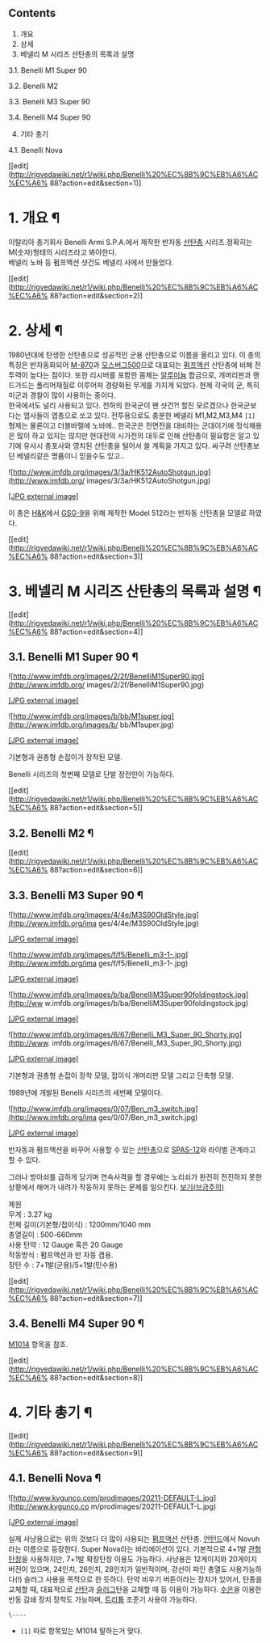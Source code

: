 ## Contents

    

1. 개요 
2. 상세 
3. 베넬리 M 시리즈 산탄총의 목록과 설명 
    

3.1. Benelli M1 Super 90

3.2. Benelli M2

3.3. Benelli M3 Super 90

3.4. Benelli M4 Super 90

4. 기타 총기 
    

4.1. Benelli Nova

[[edit](http://rigvedawiki.net/r1/wiki.php/Benelli%20%EC%8B%9C%EB%A6%AC%EC%A6%
88?action=edit&section=1)]

# 1. 개요 ¶

이탈리아 총기회사 Benelli Armi S.P.A.에서 제작한 반자동
[산탄총](%EC%82%B0%ED%83%84%EC%B4%9D.md) 시리즈.정확히는 M(숫자)형태의 시리즈라고 봐야한다.  
베넬리 노바 등 펌프액션 샷건도 베넬리 사에서 만들었다.

[[edit](http://rigvedawiki.net/r1/wiki.php/Benelli%20%EC%8B%9C%EB%A6%AC%EC%A6%
88?action=edit&section=2)]

# 2. 상세 ¶

1980년대에 탄생한 산탄총으로 성공적인 군용 산탄총으로 이름을 올리고 있다. 이 총의 특징은 반자동화되어
[M-870](M-870.md)과 [모스버그500](%EB%AA%A8%EC%8A%A4%EB%B2%84%EA%B7%B8%20500.md)으로 대표되는
[펌프액션](%ED%8E%8C%ED%94%84%EC%95%A1%EC%85%98.md) 산탄총에 비해 전투력이 높다는 점이다. 또한
리시버를 포함한 몸체는 [알루미늄](%EC%95%8C%EB%A3%A8%EB%AF%B8%EB%8A%84.md) 합금으로, 개머리판과
핸드가드는 폴리머재질로 이루어져 경량화된 무게를 가지게 되었다. 현제 각국의 군, 특히 미군과 경찰이 많이 사용하는 중이다.  
한국에서도 널리 사용되고 있다. 천하의 한국군이 왠 샷건?! 할진 모르겠으나 한국군보다는 엽사들이 엽총으로 쏘고 있다. 전투용으로도 충분한
베넬리 M1,M2,M3,M4 `[1]` 형제는 물론이고 더블바렐에 노바에.. 한국군은 전면전을 대비하는 군대이기에 정식채용은 많이 하고
있지는 않지만 현대전의 시가전의 대두로 인해 산탄총이 필요함은 알고 있기에 유사시 총포사와 영치된 산탄총을 털어서 쓸 계획을 가지고 있다.
싸구려 산탄총보단 베넬리같은 명품이니 믿을수도 있고..

  

![http://www.imfdb.org/images/3/3a/HK512AutoShotgun.jpg](http://www.imfdb.org/
images/3/3a/HK512AutoShotgun.jpg)

[[JPG external image]](http://www.imfdb.org/images/3/3a/HK512AutoShotgun.jpg)

  
이 총은 [H&K](H%26K.md)에서 [GSG-9](GSG-9.md)을 위해 제작한 Model 512라는 반자동 산탄총을
모델로 하였다.

  

[[edit](http://rigvedawiki.net/r1/wiki.php/Benelli%20%EC%8B%9C%EB%A6%AC%EC%A6%
88?action=edit&section=3)]

# 3. 베넬리 M 시리즈 산탄총의 목록과 설명 ¶

[[edit](http://rigvedawiki.net/r1/wiki.php/Benelli%20%EC%8B%9C%EB%A6%AC%EC%A6%
88?action=edit&section=4)]

## 3.1. Benelli M1 Super 90 ¶

![http://www.imfdb.org/images/2/2f/BenelliM1Super90.jpg](http://www.imfdb.org/
images/2/2f/BenelliM1Super90.jpg)

[[JPG external image]](http://www.imfdb.org/images/2/2f/BenelliM1Super90.jpg)

  

![http://www.imfdb.org/images/b/bb/M1super.jpg](http://www.imfdb.org/images/b/
bb/M1super.jpg)

[[JPG external image]](http://www.imfdb.org/images/b/bb/M1super.jpg)

  
기본형과 권총형 손잡이가 장착된 모델.

  

Benelli 시리즈의 첫번째 모델로 단발 장전만이 가능하다.

  

[[edit](http://rigvedawiki.net/r1/wiki.php/Benelli%20%EC%8B%9C%EB%A6%AC%EC%A6%
88?action=edit&section=5)]

## 3.2. Benelli M2 ¶

  

[[edit](http://rigvedawiki.net/r1/wiki.php/Benelli%20%EC%8B%9C%EB%A6%AC%EC%A6%
88?action=edit&section=6)]

## 3.3. Benelli M3 Super 90 ¶

![http://www.imfdb.org/images/4/4e/M3S90OldStyle.jpg](http://www.imfdb.org/ima
ges/4/4e/M3S90OldStyle.jpg)

[[JPG external image]](http://www.imfdb.org/images/4/4e/M3S90OldStyle.jpg)

  

![http://www.imfdb.org/images/f/f5/Benelli_m3-1-.jpg](http://www.imfdb.org/ima
ges/f/f5/Benelli_m3-1-.jpg)

[[JPG external image]](http://www.imfdb.org/images/f/f5/Benelli_m3-1-.jpg)

  

![http://www.imfdb.org/images/b/ba/BenelliM3Super90foldingstock.jpg](http://ww
w.imfdb.org/images/b/ba/BenelliM3Super90foldingstock.jpg)

[[JPG external
image]](http://www.imfdb.org/images/b/ba/BenelliM3Super90foldingstock.jpg)

  

![http://www.imfdb.org/images/6/67/Benelli_M3_Super_90_Shorty.jpg](http://www.
imfdb.org/images/6/67/Benelli_M3_Super_90_Shorty.jpg)

[[JPG external
image]](http://www.imfdb.org/images/6/67/Benelli_M3_Super_90_Shorty.jpg)

  
기본형과 권총형 손잡이 장착 모델, 접이식 개머리판 모델 그리고 단축형 모델.

  
  

1989년에 개발된 Benelli 시리즈의 세번째 모델이다.

  
  

![http://www.imfdb.org/images/0/07/Ben_m3_switch.jpg](http://www.imfdb.org/ima
ges/0/07/Ben_m3_switch.jpg)

[[JPG external image]](http://www.imfdb.org/images/0/07/Ben_m3_switch.jpg)

  
반자동과 펌프액션을 바꾸어 사용할 수 있는 [산탄총](%EC%82%B0%ED%83%84%EC%B4%9D.md)으로
[SPAS-12](SPAS-12.md)와 라이벌 관계라고 할 수 있다.

  

그러나 방아쇠를 급하게 당기며 연속사격을 할 경우에는 노리쇠가 완전히 전진하지 못한 상황에서 해머가 내려가 작동하지 못하는 문제를 일으킨다.
[보기(브금주의)](http://blog.naver.com/tkdwns2906/70179316282)

  
  

제원  
무게 : 3.27 kg  
전체 길이(기본형/접이식) : 1200mm/1040 mm  
총열길이 : 500-660mm  
사용 탄약 : 12 Gauge 혹은 20 Gauge  
작동방식 : 펌프액션과 반 자동 겸용.  
장탄 수 : 7+1발(군용)/5+1발(민수용)

  
  

[[edit](http://rigvedawiki.net/r1/wiki.php/Benelli%20%EC%8B%9C%EB%A6%AC%EC%A6%
88?action=edit&section=7)]

## 3.4. Benelli M4 Super 90 ¶

[M1014](M1014.md) 항목을 참조.

  

[[edit](http://rigvedawiki.net/r1/wiki.php/Benelli%20%EC%8B%9C%EB%A6%AC%EC%A6%
88?action=edit&section=8)]

# 4. 기타 총기 ¶

[[edit](http://rigvedawiki.net/r1/wiki.php/Benelli%20%EC%8B%9C%EB%A6%AC%EC%A6%
88?action=edit&section=9)]

## 4.1. Benelli Nova ¶

![http://www.kygunco.com/prodimages/20211-DEFAULT-L.jpg](http://www.kygunco.co
m/prodimages/20211-DEFAULT-L.jpg)

[[JPG external image]](http://www.kygunco.com/prodimages/20211-DEFAULT-L.jpg)

  

실제 사냥용으로는 위의 것보다 더 많이 사용되는 [펌프액션](%ED%8E%8C%ED%94%84%EC%95%A1%EC%85%98.md)
산탄총. [언턴드](%EC%96%B8%ED%84%B4%EB%93%9C.md)에서 Novuh라는 이름으로 등장한다. Super
Nova라는 바리에이션이 있다. 기본적으로 4+1발
[관형탄창](%EA%B4%80%ED%98%95%ED%83%84%EC%B0%BD.md)을 사용하지만, 7+1발 확장탄창 이용도 가능하다.
사냥용은 12게이지와 20게이지 버전이 있으며, 24인치, 26인치, 28인치가 일반적이며, 강선이 파인 총열도 사용가능하다(!) 슬러그
사용을 목적으로 한 듯하다. 탄약 비우기 버튼이라는 장치가 있어서, 탄종을 교체할 때, 대표적으로
[산탄](%EC%82%B0%ED%83%84.md)과 [슬러그](%EC%8A%AC%EB%9F%AC%EA%B7%B8.md)탄을 교체할
때 등 이용이 가능하다. [수은](%EC%88%98%EC%9D%80.md)을 이용한 반동 감쇄 장치 장착도 가능하며,
[트리튬](%ED%8A%B8%EB%A6%AC%ED%8A%AC.md) 조준기 사용이 가능하다.

`\----`

  * `[1]` 따로 항목있는 M1014 말하는거 맞다.

